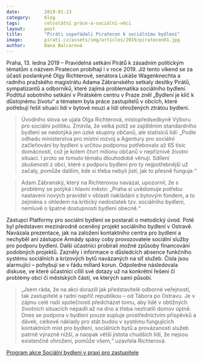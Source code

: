```yaml
---
date:         2019-01-13
category:     blog
tags:         celostátní práce-a-sociální-věci
layout:       post
title:        "Piráti uspořádali Piratecon k sociálnímu bydlení"
image:        pirati.cz/assets/img/articles/2019/piratecon01.jpg
author:       Dana Balcarová
---
```


Praha, 13. ledna 2019 – Pravidelná setkání Pirátů k zásadním politickým tématům s názvem Piratecon probíhají i v roce 2019. Již tento víkend se za účasti poslankyně Olgy Richterové, senátora Lukáše Wagenknechta a radního pražského magistrátu Adama Zábranského setkaly desítky Pirátů, sympatizantů a odborníků, které zajímá problematika sociálního bydlení. Podtitul sobotního setkání v Pirátském centru v Praze zněl „Bydlení je klíč k důstojnému životu“ a tématem byla práce zastupitelů v obcích, které potřebují řešit situaci lidí v bytové nouzi a lidí ohrožených ztrátou bydlení.

 

> Úvodního slova se ujala Olga Richterová, místopředsedkyně Výboru pro sociální politiku. Zmínila, že velká potíž se zajištěním standardního bydlení se nedotýká jen úzké skupiny občanů, ale statisíců lidí: „Podle odhadu ministerstva pro místní rozvoj a Agentury pro sociální začleňování by bydlení s určitou podporou potřebovalo až 65 tisíc domácností, což je kolem čtvrt milionu občanů v nepříznivé životní situaci. I proto se tomuto tématu dlouhodobě věnuji. Sdílení zkušeností z obcí, které s podporu bydlení pro ty nejpotřebnější už začaly, pomůže dalším, kde si třeba nebyli jistí, jak to přesně funguje.“

 

> Adam Zábranský, který na Richterovou navázal, upozornil, že s problémy se potýká i hlavní město: „Praha si uvědomuje potřebu nastavení nových pravidel v oblasti nakládání s bytovým fondem, a to zejména s ohledem na kritický nedostatek tzv. sociálního bydlení, nemluvě o špatné dostupnosti bydlení obecně.“

 

Zástupci Platformy pro sociální bydlení se postarali o metodický úvod. Poté byl představen mezinárodně oceněný projekt sociálního bydlení v Ostravě. Navázala prezentace, jak na založení kontaktního centra pro bydlení a nechyběl ani zástupce Armády spásy coby provozovatele sociální služby pro podporu bydlení. Další účastníci probírali možné způsoby financování podobných projektů. Zazněly i informace o důsledcích absence funkčního systému sociálních a krizových bytů navázaných na síť služeb. Čísla jsou alarmující – pohybují se v řádu miliard korun. Odpoledne následovala diskuse, ve které účastníci cílili své dotazy už na konkrétní řešení či problémy obcí či městských částí, ve kterých sami působí.

 

> „Jsem ráda, že na akci dorazili jak představitelé odborné veřejnosti, tak zastupitelé a radní napříč republikou – od Tábora po Ostravu. Je v zájmu celé naší společnosti předcházet tomu, aby lidé v obtížných životních situacích nepadli až na dno a třeba neztratili domov úplně. Dnes se podpora v bydlení pouze supluje prostřednictvím příspěvků a dávek, celkové náklady pro stát budou v systému fungujících kontaktních míst pro bydlení, sociálních bytů a provázanosti služeb patrně výrazně nižší, a naopak větší jistota chudších lidí, že nejsou existenčně ohrožení, pomůže všem,“ uzavřela Richterová.

 

[Program akce Sociální bydlení v praxi pro zastupitele](https://www.pirati.cz/assets/pdf/piratecon012019-program.pdf)
